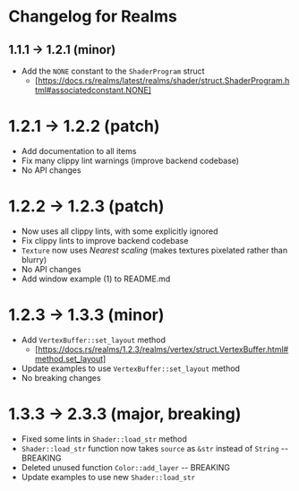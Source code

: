 # Changelog for Realms

## 1.1.1 -> 1.2.1 (minor)

- Add the `NONE` constant to the `ShaderProgram` struct
  - [https://docs.rs/realms/latest/realms/shader/struct.ShaderProgram.html#associatedconstant.NONE]

# 1.2.1 -> 1.2.2 (patch)

- Add documentation to all items
- Fix many clippy lint warnings (improve backend codebase)
- No API changes

# 1.2.2 -> 1.2.3 (patch)

- Now uses all clippy lints, with some explicitly ignored 
- Fix clippy lints to improve backend codebase
- `Texture` now uses *Nearest scaling* (makes textures pixelated rather than
  blurry)
- No API changes
- Add window example (1) to README.md

# 1.2.3 -> 1.3.3 (minor)

- Add `VertexBuffer::set_layout` method
  - [https://docs.rs/realms/1.2.3/realms/vertex/struct.VertexBuffer.html#method.set_layout]
- Update examples to use `VertexBuffer::set_layout` method
- No breaking changes

# 1.3.3 -> 2.3.3 (major, breaking)

- Fixed some lints in `Shader::load_str` method
- `Shader::load_str` function now takes `source` as `&str` instead of `String`
  -- BREAKING
- Deleted unused function `Color::add_layer` -- BREAKING
- Update examples to use new `Shader::load_str`


